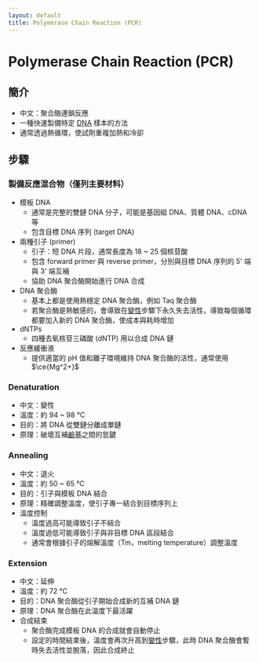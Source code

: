 ```yaml
---
layout: default
title: Polymerase Chain Reaction (PCR)
---
```


# Polymerase Chain Reaction (PCR)

## 簡介

- 中文：聚合酶連鎖反應
- 一種快速製備特定 [DNA](deoxyribonucleic-acid) 樣本的方法
- 通常透過熱循環，使試劑重複加熱和冷卻

## 步驟

### 製備反應混合物（僅列主要材料）

- 模板 DNA
    - 通常是完整的雙鏈 DNA 分子，可能是基因組 DNA、質體 DNA、cDNA 等
    - 包含目標 DNA 序列 (target DNA)
- 兩種引子 (primer)
    - 引子：短 DNA 片段，通常長度為 18 ~ 25 個核苷酸
    - 包含 forward primer 與 reverse primer，分別與目標 DNA 序列的 5' 端與 3' 端互補
    - 協助 DNA 聚合酶開始進行 DNA 合成
- DNA 聚合酶
    - 基本上都是使用熱穩定 DNA 聚合酶，例如 Taq 聚合酶
    - 若聚合酶是熱敏感的，會導致在[變性](#denaturation)步驟下永久失去活性，導致每個循環都要加入新的 DNA 聚合酶，使成本與耗時增加
- dNTPs
    - 四種去氧核苷三磷酸 (dNTP) 用以合成 DNA 鏈
- 反應緩衝液
    - 提供適當的 pH 值和離子環境維持 DNA 聚合酶的活性，通常使用 $\ce{Mg^2+}$

### Denaturation

- 中文：變性
- 溫度：約 94 ~ 98 °C
- 目的：將 DNA 從雙鏈分離成單鏈
- 原理：破壞互補[鹼基](nitrogenous-base)之間的氫鍵

### Annealing

- 中文：退火
- 溫度：約 50 ~ 65 °C
- 目的：引子與模板 DNA 結合
- 原理：精確調整溫度，使引子專一結合到目標序列上
- 溫度控制
    - 溫度過高可能導致引子不結合
    - 溫度過低可能導致引子與非目標 DNA 區段結合
    - 通常會根據引子的熔解溫度（Tm，melting temperature）調整溫度

### Extension

- 中文：延伸
- 溫度：約 72 °C
- 目的：DNA 聚合酶從引子開始合成新的互補 DNA 鏈
- 原理：DNA 聚合酶在此溫度下最活躍
- 合成結束
    - 聚合酶完成模板 DNA 的合成就會自動停止
    - 設定的時間結束後，溫度會再次升高到[變性](#denaturation)步驟，此時 DNA 聚合酶會暫時失去活性並脫落，因此合成終止
